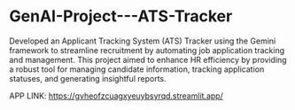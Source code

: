 # GenAI-Project---ATS-Tracker
 Developed an Applicant Tracking System (ATS) Tracker using the Gemini framework to streamline recruitment by automating job application tracking and management. This project aimed to enhance HR efficiency by providing a robust tool for managing candidate information, tracking application statuses, and generating insightful reports.

APP LINK:
https://gvheofzcuagxyeuybsyrqd.streamlit.app/
